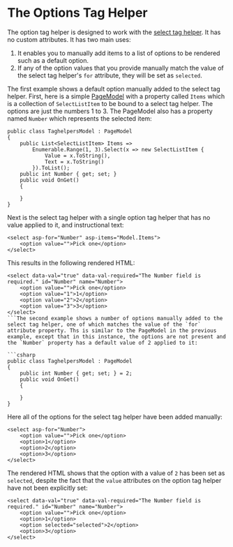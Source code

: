 ﻿# The Options Tag Helper

The option tag helper is designed to work with the [select tag helper](/razor-pages/tag-helpers/select-tag-helper). It has no custom attributes. It has two main uses:

1.  It enables you to manually add items to a list of options to be rendered such as a default option.
2.  If any of the option values that you provide manually match the value of the select tag helper's `for` attribute, they will be set as `selected`.

The first example shows a default option manually added to the select tag helper. First, here is a simple [PageModel](/razor-pages/pagemodel) with a property called `Items` which is a collection of `SelectListItem` to be bound to a select tag helper. The options are just the numbers 1 to 3\. The PageModel also has a property named `Number` which represents the selected item:

```
public class TaghelpersModel : PageModel
{
    public List<SelectListItem> Items => 
        Enumerable.Range(1, 3).Select(x => new SelectListItem {
            Value = x.ToString(),
            Text = x.ToString()
        }).ToList();
    public int Number { get; set; }
    public void OnGet()
    {

    }
}

```

Next is the select tag helper with a single option tag helper that has no value applied to it, and instructional text:

```
<select asp-for="Number" asp-items="Model.Items">
    <option value="">Pick one</option>
</select>

```

This results in the following rendered HTML:

```
<select data-val="true" data-val-required="The Number field is required." id="Number" name="Number">
    <option value="">Pick one</option>
    <option value="1">1</option>
    <option value="2">2</option>
    <option value="3">3</option>
</select>
```The second example shows a number of options manually added to the select tag helper, one of which matches the value of the `for` attribute property. Ths is similar to the PageModel in the previous example, except that in this instance, the options are not present and the `Number` property has a default value of 2 applied to it:

```csharp
public class TaghelpersModel : PageModel
{
    public int Number { get; set; } = 2;
    public void OnGet()
    {

    }
}

```

Here all of the options for the select tag helper have been added manually:

```
<select asp-for="Number">
    <option value="">Pick one</option>
    <option>1</option>
    <option>2</option>
    <option>3</option>
</select>

```

The rendered HTML shows that the option with a value of `2` has been set as `selected`, despite the fact that the `value` attributes on the option tag helper have not been explicitly set:

```
<select data-val="true" data-val-required="The Number field is required." id="Number" name="Number">
    <option value="">Pick one</option>
    <option>1</option>
    <option selected="selected">2</option>
    <option>3</option>
</select>

```
